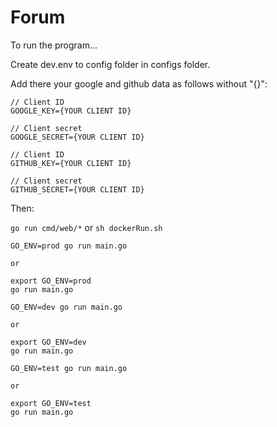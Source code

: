 # Forum

To run the program...

Create dev.env to config folder in configs folder. 

Add there your google and github data as follows without "{}":
```
// Client ID
GOOGLE_KEY={YOUR CLIENT ID}

// Client secret
GOOGLE_SECRET={YOUR CLIENT ID}

// Client ID
GITHUB_KEY={YOUR CLIENT ID}

// Client secret
GITHUB_SECRET={YOUR CLIENT ID}
```

Then:

`go run cmd/web/*` 
or 
`sh dockerRun.sh`


```
GO_ENV=prod go run main.go

or  

export GO_ENV=prod
go run main.go
```

```
GO_ENV=dev go run main.go

or

export GO_ENV=dev
go run main.go
```

```
GO_ENV=test go run main.go

or

export GO_ENV=test
go run main.go
```